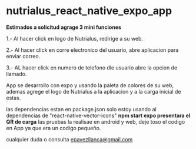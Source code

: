 # nutrialus_react_native_expo_app
**Estimados a solicitud agrage 3 mini funciones**

1.- Al hacer click en logo de Nutrialus, redirige a su web.

2.- Al hacer click en corre electronico del usuario, abre aplicacion para enviar correo.

3.- AL hacer click en numero de telefono dle usuario abre la opcion de llamado.

App se desarrollo con expo y usando la paleta de colores de su web, ademas agrege el logo de Nutrialus a la aplicacion y a la carga inicial de estas.

las dependencias estan en package.json solo estoy usando al dependencias de "react-native-vector-icons"
**npm start expo presentara el QR de carga**
las pruebas la realisae en android y web, deje toso el codigo en App ya que era un codigo pequeño.

cualquier duda o consulta epavezllanca@gmail.com
